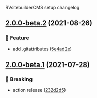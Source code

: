 RVsitebuilderCMS setup changelog

## [2.0.0-beta.2](https://github.com/rvsitebuilder-service/setup/compare/v2.0.0-beta.1...v2.0.0-beta.2) (2021-08-26)


### :memo: Feature

* add .gitattributes ([5e4ad2e](https://github.com/rvsitebuilder-service/setup/commit/5e4ad2eeb3ce84a8dd06565cbed8ec7062b4564f))


## [2.0.0-beta.1](https://github.com/rvsitebuilder-service/setup/compare/v1.0.0...v2.0.0-beta.1) (2021-07-28)


### :rocket: Breaking

* action release ([232d2d5](https://github.com/rvsitebuilder-service/setup/commit/232d2d5a5f63fc29a5ea333b90b0f5e68017f664))
